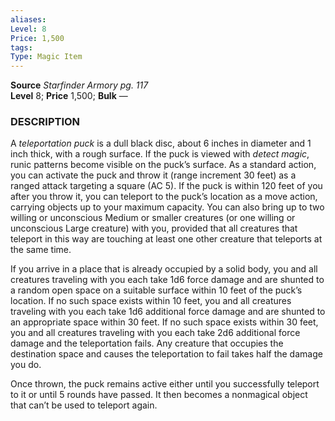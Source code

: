 ```yaml
---
aliases: 
Level: 8
Price: 1,500
tags: 
Type: Magic Item
---
```

**Source** _Starfinder Armory pg. 117_  
**Level** 8; **Price** 1,500; **Bulk** —

### DESCRIPTION

A _teleportation puck_ is a dull black disc, about 6 inches in diameter and 1 inch thick, with a rough surface. If the puck is viewed with _detect magic_, runic patterns become visible on the puck’s surface. As a standard action, you can activate the puck and throw it (range increment 30 feet) as a ranged attack targeting a square (AC 5). If the puck is within 120 feet of you after you throw it, you can teleport to the puck’s location as a move action, carrying objects up to your maximum capacity. You can also bring up to two willing or unconscious Medium or smaller creatures (or one willing or unconscious Large creature) with you, provided that all creatures that teleport in this way are touching at least one other creature that teleports at the same time.  
  
If you arrive in a place that is already occupied by a solid body, you and all creatures traveling with you each take 1d6 force damage and are shunted to a random open space on a suitable surface within 10 feet of the puck’s location. If no such space exists within 10 feet, you and all creatures traveling with you each take 1d6 additional force damage and are shunted to an appropriate space within 30 feet. If no such space exists within 30 feet, you and all creatures traveling with you each take 2d6 additional force damage and the teleportation fails. Any creature that occupies the destination space and causes the teleportation to fail takes half the damage you do.  
  
Once thrown, the puck remains active either until you successfully teleport to it or until 5 rounds have passed. It then becomes a nonmagical object that can’t be used to teleport again.